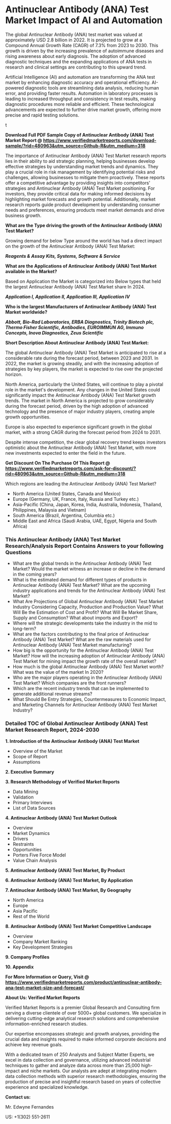 <meta name="title" content="Global Antinuclear Antibody (ANA) Test Market Impact of AI and Automation"><meta name="description" content="The global Antinuclear Antibody (ANA) test market was valued at approximately USD 2.8 billion in 2022. It is projected to grow at a Compound Annual Growth Rate (CAGR) "><meta name="title" content="Antinuclear Antibody (ANA) Test Market Size, Share, Scope, Trends, Growth, Opportunities, Analysis, Forecast"><h1>Antinuclear Antibody (ANA) Test Market Impact of AI and Automation</h1><p>The global Antinuclear Antibody (ANA) test market was valued at approximately USD 2.8 billion in 2022. It is projected to grow at a Compound Annual Growth Rate (CAGR) of 7.3% from 2023 to 2030. This growth is driven by the increasing prevalence of autoimmune diseases and rising awareness about early diagnosis. The adoption of advanced diagnostic techniques and the expanding applications of ANA tests in research and clinical settings are contributing to this upward trend.</p><p>Artificial Intelligence (AI) and automation are transforming the ANA test market by enhancing diagnostic accuracy and operational efficiency. AI-powered diagnostic tools are streamlining data analysis, reducing human error, and providing faster results. Automation in laboratory processes is leading to increased throughput and consistency in test results, making diagnostic procedures more reliable and efficient. These technological advancements are expected to further drive market growth, offering more precise and rapid testing solutions.</p>t</p><p id="" class=""><strong>Download Full PDF Sample Copy of Antinuclear Antibody (ANA) Test Market Report @ <a href="https://www.verifiedmarketreports.com/download-sample/?rid=480963&utm_source=Github-R&utm_medium=318" target="_blank">https://www.verifiedmarketreports.com/download-sample/?rid=480963&utm_source=Github-R&utm_medium=318</a></strong></p><p>The importance of&nbsp;Antinuclear Antibody (ANA) Test Market research reports lies in their ability to aid strategic planning, helping businesses develop effective strategies by understanding market trends and dynamics. They play a crucial role in risk management by identifying potential risks and challenges, allowing businesses to mitigate them proactively. These reports offer a competitive advantage by providing insights into competitors' strategies and Antinuclear Antibody (ANA) Test Market positioning. For investors, they provide critical data for making informed decisions by highlighting market forecasts and growth potential. Additionally, market research reports guide product development by understanding consumer needs and preferences, ensuring products meet market demands and drive business growth.</p><p><strong>What are the&nbsp;Type driving the growth of the Antinuclear Antibody (ANA) Test Market?</strong></p><p id="" class="">Growing demand for below Type around the world has had a direct impact on the growth of the Antinuclear Antibody (ANA) Test Market:</p><em><strong>Reagents & Assay Kits, Systems, Software & Service</strong></em></p><strong>What are the&nbsp;Applications&nbsp;of Antinuclear Antibody (ANA) Test Market available in the Market?</strong></p><p id="" class="">Based on Application the Market is categorized into Below types that held the largest Antinuclear Antibody (ANA) Test Market share In 2024.</p><em><strong>Application I, Application II, Application III, Application IV</strong></em></p><strong>Who is the largest Manufacturers of Antinuclear Antibody (ANA) Test Market worldwide?</strong></p><p><em><strong>Abbott, Bio-Rad Laboratories, ERBA Diagnostics, Trinity Biotech plc, Thermo Fisher Scientific, Antibodies, EUROIMMUN AG, Immuno Concepts, Inova Diagnostics, Zeus Scientific</strong></em></p><p id="" class=""><strong>Short Description About Antinuclear Antibody (ANA) Test Market:</strong></p><p>The global Antinuclear Antibody (ANA) Test Market is anticipated to rise at a considerable rate during the forecast period, between 2023 and 2031. In 2022, the market is growing steadily, and with the increasing adoption of strategies by key players, the market is expected to rise over the projected horizon.</p><p>North America, particularly the United States, will continue to play a pivotal role in the market's development. Any changes in the United States could significantly impact the Antinuclear Antibody (ANA) Test Market growth trends. The market in North America is projected to grow considerably during the forecast period, driven by the high adoption of advanced technology and the presence of major industry players, creating ample growth opportunities.</p><p>Europe is also expected to experience significant growth in the global market, with a strong CAGR during the forecast period from 2024 to 2031.</p><p>Despite intense competition, the clear global recovery trend keeps investors optimistic about the Antinuclear Antibody (ANA) Test Market, with more new investments expected to enter the field in the future.</p><p id="" class=""><strong>Get Discount On The Purchase Of This Report @ <a href="https://www.verifiedmarketreports.com/ask-for-discount/?rid=480963&utm_source=Github-R&utm_medium=318" target="_blank">https://www.verifiedmarketreports.com/ask-for-discount/?rid=480963&utm_source=Github-R&utm_medium=318</a></strong></p>Which regions are leading the Antinuclear Antibody (ANA) Test Market?</p><ul><li>North America (United States, Canada and Mexico)</li><li>Europe (Germany, UK, France, Italy, Russia and Turkey etc.)</li><li>Asia-Pacific (China, Japan, Korea, India, Australia, Indonesia, Thailand, Philippines, Malaysia and Vietnam)</li><li>South America (Brazil, Argentina, Columbia etc.)</li><li>Middle East and Africa (Saudi Arabia, UAE, Egypt, Nigeria and South Africa)</li></ul><h3 id="" class="">This Antinuclear Antibody (ANA) Test Market Research/Analysis Report Contains Answers to your following Questions</h3><ul><li>What are the global trends in the Antinuclear Antibody (ANA) Test Market? Would the market witness an increase or decline in the demand in the coming years?</li><li>What is the estimated demand for different types of products in Antinuclear Antibody (ANA) Test Market? What are the upcoming industry applications and trends for the Antinuclear Antibody (ANA) Test Market?</li><li>What Are Projections of Global Antinuclear Antibody (ANA) Test Market Industry Considering Capacity, Production and Production Value? What Will Be the Estimation of Cost and Profit? What Will Be Market Share, Supply and Consumption? What about imports and Export?</li><li>Where will the strategic developments take the industry in the mid to long-term?</li><li>What are the factors contributing to the final price of Antinuclear Antibody (ANA) Test Market? What are the raw materials used for Antinuclear Antibody (ANA) Test Market manufacturing?</li><li>How big is the opportunity for the Antinuclear Antibody (ANA) Test Market? How will the increasing adoption of Antinuclear Antibody (ANA) Test Market for mining impact the growth rate of the overall market?</li><li>How much is the global Antinuclear Antibody (ANA) Test Market worth? What was the value of the market In 2020?</li><li>Who are the major players operating in the Antinuclear Antibody (ANA) Test Market? Which companies are the front runners?</li><li>Which are the recent industry trends that can be implemented to generate additional revenue streams?</li><li>What Should Be Entry Strategies, Countermeasures to Economic Impact, and Marketing Channels for Antinuclear Antibody (ANA) Test Market Industry?</li></ul><h3 id="" class="">Detailed TOC of Global Antinuclear Antibody (ANA) Test Market Research Report, 2024-2030</h3><p id="" class=""><strong>1. Introduction of the Antinuclear Antibody (ANA) Test Market</strong></p><ul><li>Overview of the Market</li><li>Scope of Report</li><li>Assumptions</li></ul><p id="" class=""><strong>2. Executive Summary</strong></p><p id="" class=""><strong>3. Research Methodology of Verified Market Reports</strong></p><ul><li>Data Mining</li><li>Validation</li><li>Primary Interviews</li><li>List of Data Sources</li></ul><p id="" class=""><strong>4. Antinuclear Antibody (ANA) Test Market Outlook</strong></p><ul><li>Overview</li><li>Market Dynamics</li><li>Drivers</li><li>Restraints</li><li>Opportunities</li><li>Porters Five Force Model</li><li>Value Chain Analysis</li></ul><p id="" class=""><strong>5. Antinuclear Antibody (ANA) Test Market, By Product</strong></p><p id="" class=""><strong>6. Antinuclear Antibody (ANA) Test Market, By Application</strong></p><p id="" class=""><strong>7. Antinuclear Antibody (ANA) Test Market, By Geography</strong></p><ul><li>North America</li><li>Europe</li><li>Asia Pacific</li><li>Rest of the World</li></ul><p id="" class=""><strong>8. Antinuclear Antibody (ANA) Test Market Competitive Landscape</strong></p><ul><li>Overview</li><li>Company Market Ranking</li><li>Key Development Strategies</li></ul><p id="" class=""><strong>9. Company Profiles</strong></p><p id="" class=""><strong>10. Appendix</strong></p><p id="" class=""><strong>For More Information or Query, Visit @ <a href="https://www.verifiedmarketreports.com/product/antinuclear-antibody-ana-test-market-size-and-forecast/" target="_blank">https://www.verifiedmarketreports.com/product/antinuclear-antibody-ana-test-market-size-and-forecast/</a></strong></p><p id="" class=""><strong>About Us: Verified Market Reports</strong></p><p id="" class="">Verified Market Reports is a premier Global Research and Consulting firm serving a diverse clientele of over 5000+ global customers. We specialize in delivering cutting-edge analytical research solutions and comprehensive information-enriched research studies.</p><p id="" class="">Our expertise encompasses strategic and growth analyses, providing the crucial data and insights required to make informed corporate decisions and achieve key revenue goals.</p><p id="" class="">With a dedicated team of 250 Analysts and Subject Matter Experts, we excel in data collection and governance, utilizing advanced industrial techniques to gather and analyze data across more than 25,000 high-impact and niche markets. Our analysts are adept at integrating modern data collection methods with superior research methodologies, ensuring the production of precise and insightful research based on years of collective experience and specialized knowledge.</p><p id="" class=""><strong>Contact us:</strong></p><p id="" class="">Mr. Edwyne Fernandes</p><p id="" class="">US: +1(302) 551-2611</p>